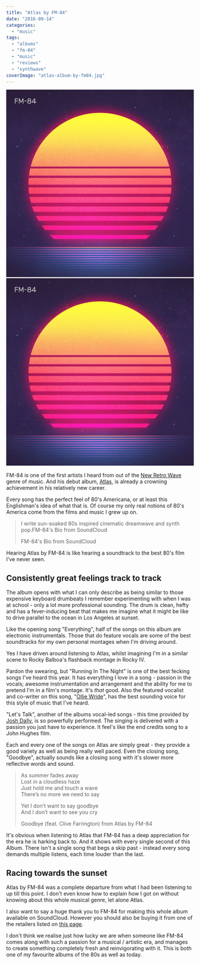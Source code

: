 ```yaml
---
title: "Atlas by FM-84"
date: "2016-09-14"
categories: 
  - "music"
tags: 
  - "albums"
  - "fm-84"
  - "music"
  - "reviews"
  - "synthwave"
coverImage: "atlas-album-by-fm84.jpg"
---
```


[![](images/atlas-album-by-fm84-1024x1024.jpg)](images/atlas-album-by-fm84.jpg)
[![](images/atlas-album-by-fm84-1024x1024.jpg)](images/atlas-album-by-fm84.jpg)

FM-84 is one of the first artists I heard from out of the [New Retro Wave](https://www.reddit.com/r/newretrowave/) genre of music. And his debut album, [Atlas](https://soundcloud.com/fm84/sets/atlas), is already a crowning achievement in his relatively new career.

Every song has the perfect feel of 80's Americana, or at least this Englishman's idea of what that is. Of course my only real notions of 80's America come from the films and music I grew up on.

> I write sun-soaked 80s inspired cinematic dreamwave and synth pop.FM-84's Bio from SoundCloud
> 
> FM-84's Bio from SoundCloud

Hearing Atlas by FM-84 is like hearing a soundtrack to the best 80's film I've never seen.

## Consistently great feelings track to track

The album opens with what I can only describe as being similar to those expensive keyboard drumbeats I remember experimenting with when I was at school - only a lot more professional sounding. The drum is clean, hefty and has a fever-inducing beat that makes me imagine what it might be like to drive parallel to the ocean in Los Angeles at sunset.

Like the opening song "Everything", half of the songs on this album are electronic instrumentals. Those that do feature vocals are some of the best soundtracks for my own personal montages when I'm driving around.

Yes I have driven around listening to Atlas, whilst imagining I'm in a similar scene to Rocky Balboa's flashback montage in Rocky IV.

Pardon the swearing, but "Running In The Night" is one of the best fecking songs I've heard this year. It has everything I love in a song - passion in the vocals; awesome instrumentation and arrangement and the ability for me to pretend I'm in a film's montage. It's _that_ good. Also the featured vocalist and co-writer on this song, "[Ollie Wride](https://soundcloud.com/olliewride)", has the best sounding voice for this style of music that I've heard.

"Let's Talk", another of the albums vocal-led songs - this time provided by [Josh Dally](https://soundcloud.com/josh_dally), is so powerfully performed. The singing is delivered with a passion you just have to experience. It feel's like the end credits song to a John Hughes film.

Each and every one of the songs on Atlas are simply great - they provide a good variety as well as being really well paced. Even the closing song, "Goodbye", actually sounds like a closing song with it's slower more reflective words and sound.

> As summer fades away  
> Lost in a cloudless haze  
> Just hold me and touch a wave  
> There’s no more we need to say
> 
> Yet I don’t want to say goodbye  
> And I don’t want to see you cry
> 
> Goodbye (feat. Clive Farrington) from Atlas by FM-84

It's obvious when listening to Atlas that FM-84 has a deep appreciation for the era he is harking back to. And it shows with every single second of this Album. There isn't a single song that begs a skip past - instead every song demands multiple listens, each time louder than the last.

## Racing towards the sunset

Atlas by FM-84 was a complete departure from what I had been listening to up till this point. I don't even know how to explain how I got on without knowing about this whole musical genre, let alone Atlas.

I also want to say a huge thank you to FM-84 for making this whole album available on SoundCloud. However you should also be buying it from one of the retailers listed on [this page](https://soundcloud.com/fm84/sets/atlas).

I don't think we realise just how lucky we are when someone like FM-84 comes along with such a passion for a musical / artistic era, and manages to create something completely fresh and reinvigorating with it. This is both one of my favourite albums of the 80s as well as today.
